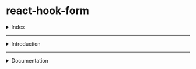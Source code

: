 # react-hook-form

<details>
<summary>Index</summary>

## Index

- Introduction
- Documentation

</details>

---

<details>
<summary>Introduction</summary>

## Introduction

- react-hook-form is a form library.
- with react-hook-forms, we can create complex forms.

</details>

---

<details>
<summary>Documentation</summary>

## Documentation

- Official Website : [https://react-hook-form.com/ts]
- Docs : [https://react-hook-form.com/get-started]
- FreeCodeCamp Guide : [https://www.freecodecamp.org/news/how-to-create-forms-in-react-using-react-hook-form/]
- Validation Benchmark : [https://codetain.com/blog/benchmark-of-node-js-validators/]
</details>
